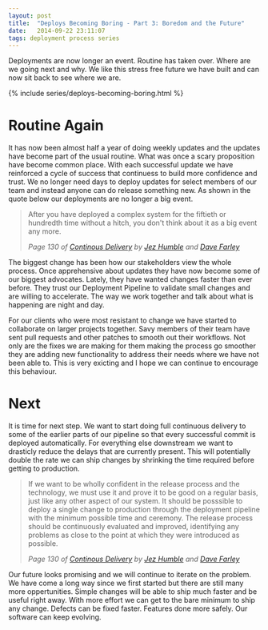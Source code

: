 ```yaml
---
layout: post
title:  "Deploys Becoming Boring - Part 3: Boredom and the Future"
date:   2014-09-22 23:11:07
tags: deployment process series
---
```


Deployments are now longer an event. Routine has taken over. Where are we going
next and why. We like this stress free future we have built and can now sit
back to see where we are.

{% include series/deploys-becoming-boring.html %}

Routine Again
=======================================

It has now been almost half a year of doing weekly updates and the updates have
become part of the usual routine. What was once a scary proposition have become
common place. With each successful update we have reinforced a cycle of success
that continuess to build more confidence and trust. We no longer need days to
deploy updates for select members of our team and instead anyone can do release
something new. As shown in the quote below our deployments are no longer a big
event.

> After you have deployed a complex system for the fiftieth or hundredth time
> without a hitch, you don't think about it as a big event any more.
>
> <cite>Page 130 of [Continous Delivery][cd]
> by [Jez Humble][jez] and [Dave Farley][dave]
> </cite>

The biggest change has been how our stakeholders view the whole process. Once
apprehensive about updates they have now become some of our biggest advocates.
Lately, they have wanted changes faster than ever before. They trust our
Deployment Pipeline to validate small changes and are willing to accelerate.
The way we work together and talk about what is happening are night and day.

For our clients who were most resistant to change we have started to
collaborate on larger projects together. Savy members of their team have sent
pull requests and other patches to smooth out their workflows. Not only are the
fixes we are making for them making the process go smoother they are adding new
functionality to address their needs where we have not been able to. This is
very exicting and I hope we can continue to encourage this behaviour.

Next
=======================================

It is time for next step. We want to start doing full continuous delivery to
some of the earlier parts of our pipeline so that every successful commit is
deployed automatically. For everything else downstream we want to drasticly
reduce the delays that are currently present. This will potentially double
the rate we can ship changes by shrinking the time required before getting to
production.

> If we want to be wholly confident in the release process and the technology,
> we must use it and prove it to be good on a regular basis, just like any
> other aspect of our system. It should be posssible to deploy a single change
> to production through the deployment pipeline with the minimum possible time
> and ceremony. The release process should be continuously evaluated and
> improved, identifying any problems as close to the point at which they were
> introduced as possible.
>
> <cite>Page 130 of [Continous Delivery][cd]
> by [Jez Humble][jez] and [Dave Farley][dave]
> </cite>

Our future looks promising and we will continue to iterate on the problem. We
have come a long way since we first started but there are still many more
oppertunities. Simple changes will be able to ship much faster and be useful
right away. With more effort we can get to the bare minimum to ship any change.
Defects can be fixed faster. Features done more safely. Our software can keep
evolving.

[jez]:      https://twitter.com/jezhumble
[dave]:     https://twitter.com/davefarley77
[cd]:       http://www.amazon.com/dp/B003YMNVC0/
